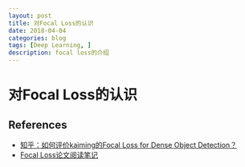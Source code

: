 ```yaml
---
layout: post
title: 对Focal Loss的认识
date: 2018-04-04
categories: blog
tags: [Deep Learning, ]
description: focal loss的介绍
---
```


# 对Focal Loss的认识



## References

* [知乎：如何评价kaiming的Focal Loss for Dense Object Detection？](https://www.zhihu.com/question/63581984)
* [Focal Loss论文阅读笔记](https://blog.csdn.net/qq_34564947/article/details/77200104)
